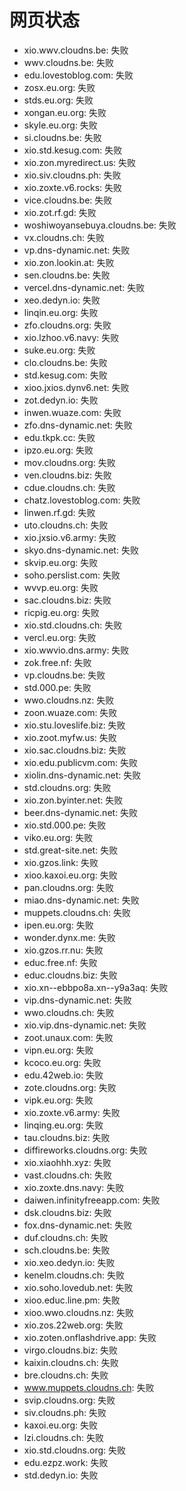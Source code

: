 # 网页状态
- xio.wwv.cloudns.be: 失败
- wwv.cloudns.be: 失败
- edu.lovestoblog.com: 失败
- zosx.eu.org: 失败
- stds.eu.org: 失败
- xongan.eu.org: 失败
- skyle.eu.org: 失败
- si.cloudns.be: 失败
- xio.std.kesug.com: 失败
- xio.zon.myredirect.us: 失败
- xio.siv.cloudns.ph: 失败
- xio.zoxte.v6.rocks: 失败
- vice.cloudns.be: 失败
- xio.zot.rf.gd: 失败
- woshiwoyansebuya.cloudns.be: 失败
- vx.cloudns.ch: 失败
- vp.dns-dynamic.net: 失败
- xio.zon.lookin.at: 失败
- sen.cloudns.be: 失败
- vercel.dns-dynamic.net: 失败
- xeo.dedyn.io: 失败
- linqin.eu.org: 失败
- zfo.cloudns.org: 失败
- xio.lzhoo.v6.navy: 失败
- suke.eu.org: 失败
- clo.cloudns.be: 失败
- std.kesug.com: 失败
- xioo.jxios.dynv6.net: 失败
- zot.dedyn.io: 失败
- inwen.wuaze.com: 失败
- zfo.dns-dynamic.net: 失败
- edu.tkpk.cc: 失败
- ipzo.eu.org: 失败
- mov.cloudns.org: 失败
- ven.cloudns.biz: 失败
- cdue.cloudns.ch: 失败
- chatz.lovestoblog.com: 失败
- linwen.rf.gd: 失败
- uto.cloudns.ch: 失败
- xio.jxsio.v6.army: 失败
- skyo.dns-dynamic.net: 失败
- skvip.eu.org: 失败
- soho.perslist.com: 失败
- wvvp.eu.org: 失败
- sac.cloudns.biz: 失败
- ricpig.eu.org: 失败
- xio.std.cloudns.ch: 失败
- vercl.eu.org: 失败
- xio.wwvio.dns.army: 失败
- zok.free.nf: 失败
- vp.cloudns.be: 失败
- std.000.pe: 失败
- wwo.cloudns.nz: 失败
- zoon.wuaze.com: 失败
- xio.stu.loveslife.biz: 失败
- xio.zoot.myfw.us: 失败
- xio.sac.cloudns.biz: 失败
- xio.edu.publicvm.com: 失败
- xiolin.dns-dynamic.net: 失败
- std.cloudns.org: 失败
- xio.zon.byinter.net: 失败
- beer.dns-dynamic.net: 失败
- xio.std.000.pe: 失败
- viko.eu.org: 失败
- std.great-site.net: 失败
- xio.gzos.link: 失败
- xioo.kaxoi.eu.org: 失败
- pan.cloudns.org: 失败
- miao.dns-dynamic.net: 失败
- muppets.cloudns.ch: 失败
- ipen.eu.org: 失败
- wonder.dynx.me: 失败
- xio.gzos.rr.nu: 失败
- educ.free.nf: 失败
- educ.cloudns.biz: 失败
- xio.xn--ebbpo8a.xn--y9a3aq: 失败
- vip.dns-dynamic.net: 失败
- wwo.cloudns.ch: 失败
- xio.vip.dns-dynamic.net: 失败
- zoot.unaux.com: 失败
- vipn.eu.org: 失败
- kcoco.eu.org: 失败
- edu.42web.io: 失败
- zote.cloudns.org: 失败
- vipk.eu.org: 失败
- xio.zoxte.v6.army: 失败
- linqing.eu.org: 失败
- tau.cloudns.biz: 失败
- diffireworks.cloudns.org: 失败
- xio.xiaohhh.xyz: 失败
- vast.cloudns.ch: 失败
- xio.zoxte.dns.navy: 失败
- daiwen.infinityfreeapp.com: 失败
- dsk.cloudns.biz: 失败
- fox.dns-dynamic.net: 失败
- duf.cloudns.ch: 失败
- sch.cloudns.be: 失败
- xio.xeo.dedyn.io: 失败
- kenelm.cloudns.ch: 失败
- xio.soho.lovedub.net: 失败
- xioo.educ.line.pm: 失败
- xioo.wwo.cloudns.nz: 失败
- xio.zos.22web.org: 失败
- xio.zoten.onflashdrive.app: 失败
- virgo.cloudns.biz: 失败
- kaixin.cloudns.ch: 失败
- bre.cloudns.ch: 失败
- www.muppets.cloudns.ch: 失败
- svip.cloudns.org: 失败
- siv.cloudns.ph: 失败
- kaxoi.eu.org: 失败
- lzi.cloudns.ch: 失败
- xio.std.cloudns.org: 失败
- edu.ezpz.work: 失败
- std.dedyn.io: 失败
